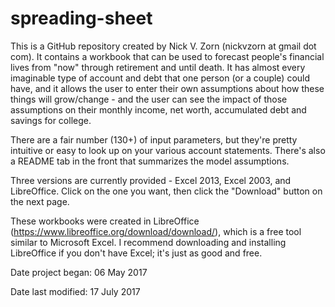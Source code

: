 # spreading-sheet

This is a GitHub repository created by Nick V. Zorn (nickvzorn at gmail dot com). It contains a workbook that can be used to forecast people's financial lives from "now" through retirement and until death. It has almost every imaginable type of account and debt that one person (or a couple) could have, and it allows the user to enter their own assumptions about how these things will grow/change - and the user can see the impact of those assumptions on their monthly income, net worth, accumulated debt and savings for college.

There are a fair number (130+) of input parameters, but they're pretty intuitive or easy to look up on your various account statements. There's also a README tab in the front that summarizes the model assumptions.

Three versions are currently provided - Excel 2013, Excel 2003, and LibreOffice. Click on the one you want, then click the "Download" button on the next page.

These workbooks were created in LibreOffice (https://www.libreoffice.org/download/download/), which is a free tool similar to Microsoft Excel. I recommend downloading and installing LibreOffice if you don't have Excel; it's just as good and free.

Date project began: 06 May 2017

Date last modified: 17 July 2017